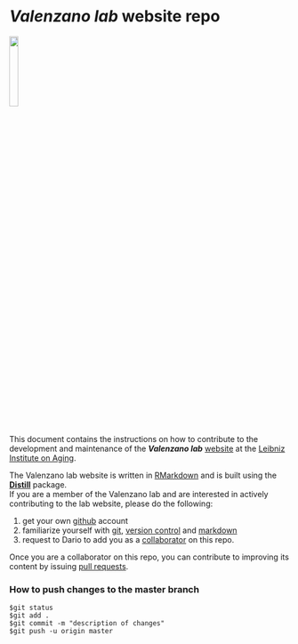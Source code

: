 # _Valenzano lab_ website repo
<img src="https://user-images.githubusercontent.com/4720805/141675891-e0f6e034-6e6d-429c-815b-0b77c716b89d.png" width="18%"></img>  

This document contains the instructions on how to contribute to the development and maintenance of the **_Valenzano lab_** [website](https://valenzano-lab.github.io/labsite/) at the [Leibniz Institute on Aging](https://www.leibniz-fli.de/).  

The Valenzano lab website is written in [RMarkdown](https://bookdown.org/yihui/rmarkdown/) and is built using the [__Distill__](https://rstudio.github.io/distill/website.html) package.  
If you are a member of the Valenzano lab and are interested in actively contributing to the lab website, please do the following:  
1. get your own [github](https://github.com/) account 
2. familiarize yourself with [git](https://ryoaxton.medium.com/familiarize-yourself-with-git-fadcc125dbb9), [version control](https://en.wikipedia.org/wiki/Version_control) and [markdown](https://en.wikipedia.org/wiki/Markdown)
3. request to Dario to add you as a [collaborator](https://docs.github.com/en/account-and-profile/setting-up-and-managing-your-github-user-account/managing-access-to-your-personal-repositories/inviting-collaborators-to-a-personal-repository) on this repo.  
  
Once you are a collaborator on this repo, you can contribute to improving its content by issuing [pull requests](https://www.youtube.com/watch?v=rgbCcBNZcdQ).

### How to push changes to the master branch

```
$git status
$git add .
$git commit -m "description of changes"
$git push -u origin master
```
